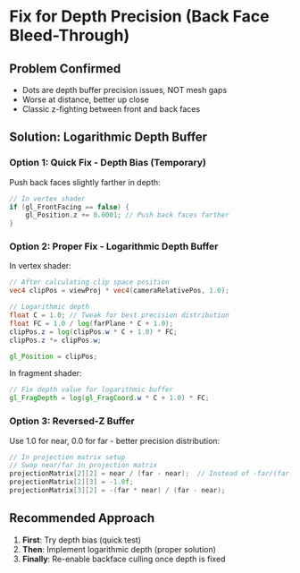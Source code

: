 # Fix for Depth Precision (Back Face Bleed-Through)

## Problem Confirmed
- Dots are depth buffer precision issues, NOT mesh gaps
- Worse at distance, better up close
- Classic z-fighting between front and back faces

## Solution: Logarithmic Depth Buffer

### Option 1: Quick Fix - Depth Bias (Temporary)
Push back faces slightly farther in depth:

```cpp
// In vertex shader
if (gl_FrontFacing == false) {
    gl_Position.z += 0.0001; // Push back faces farther
}
```

### Option 2: Proper Fix - Logarithmic Depth Buffer

In vertex shader:
```glsl
// After calculating clip space position
vec4 clipPos = viewProj * vec4(cameraRelativePos, 1.0);

// Logarithmic depth
float C = 1.0; // Tweak for best precision distribution
float FC = 1.0 / log(farPlane * C + 1.0);
clipPos.z = log(clipPos.w * C + 1.0) * FC;
clipPos.z *= clipPos.w;

gl_Position = clipPos;
```

In fragment shader:
```glsl
// Fix depth value for logarithmic buffer
gl_FragDepth = log(gl_FragCoord.w * C + 1.0) * FC;
```

### Option 3: Reversed-Z Buffer
Use 1.0 for near, 0.0 for far - better precision distribution:

```cpp
// In projection matrix setup
// Swap near/far in projection matrix
projectionMatrix[2][2] = near / (far - near);  // Instead of -far/(far-near)
projectionMatrix[2][3] = -1.0f;
projectionMatrix[3][2] = -(far * near) / (far - near);
```

## Recommended Approach

1. **First**: Try depth bias (quick test)
2. **Then**: Implement logarithmic depth (proper solution)
3. **Finally**: Re-enable backface culling once depth is fixed